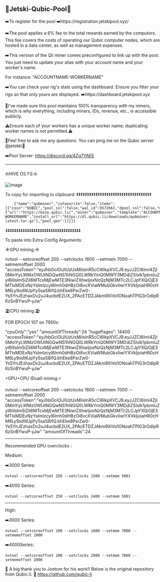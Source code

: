 🌊Jetski-Qubic-Pool🌊
----------------------
➡️To register for the pool
➡️https://registration.jetskipool.xyz/ 

➡️The pool applies a 6% fee to the total rewards earned by the computors. This fee covers the costs of operating our Qubic computer nodes, which are hosted in a data center, as well as management expenses.

➡️This version of the Qli miner comes preconfigured to link up with the pool. You just need to update your alias with your account name and your worker's name.

For instance: "ACCOUNTNAME-WORKERNAME"

➡️You can check your rig's stats using the dashboard. Ensure you filter your rigs so that only yours are displayed. 
➡️https://dashboard.jetskipool.xyz 


🤝I've made sure this pool maintains 100% transparency with my miners, which is why everything, including miners, IDs, revenue, etc., is accessible publicly.


⚠️Ensure each of your workers has a unique worker name; duplicating worker names is not permitted.⚠️

🌴Feel free to ask me any questions. You can ping me on the Qubic server @jetskki🌴

➡️Pool Server: https://discord.gg/4Zg7YAEE

-----------------------------
⛵HIVE OS FS:⛵

![image](https://github.com/jtskxx/Jetski-Qubic-Pool/assets/158655936/4d9b9238-f08a-4ec6-8fc0-fc67864a9fa7)

To copy for importing to clipboard:
⏬⏬⏬⏬⏬⏬⏬⏬⏬⏬⏬⏬⏬⏬⏬⏬⏬⏬⏬⏬⏬⏬⏬⏬⏬⏬⏬⏬⏬⏬⏬⏬⏬⏬⏬

        {"name":"qubminer","isFavorite":false,"items":[{"coin":"QUBIC","pool_ssl":false,"wal_id":9572663,"dpool_ssl":false,"miner":"custom","miner_alt":"qubminer","miner_config":{"url":"https://mine.qubic.li/","miner":"qubminer","template":"ACCOUNTNAME-WORKERNAME","install_url":"https://dl.qubic.li/downloads/qubminer-latest.tar.gz"},"pool_geo":[]}]}

⏫⏫⏫⏫⏫⏫⏫⏫⏫⏫⏫⏫⏫⏫⏫⏫⏫⏫⏫⏫⏫⏫⏫⏫⏫⏫⏫⏫⏫⏫⏫⏫⏫⏫⏫

To paste into Extra Config Arguments:

☀️GPU mining:☀️

nvtool --setcoreoffset 200 --setclocks 1600 --setmem 7000 --setmemoffset 2000
"accessToken":"eyJhbGciOiJIUzUxMiIsInR5cCI6IkpXVCJ9.eyJJZCI6ImI4ZjI0MmYyLWMzOWUtNGQwNS1hNGQ0LWRkYmQ0MWY3MDdiZSIsIk1pbmluZyI6IiIsIm5iZiI6MTcxMjEwMTE3NiwiZXhwIjoxNzQzNjM3MTc2LCJpYXQiOjE3MTIxMDExNzYsImlzcyI6Imh0dHBzOi8vcXViaWMubGkvIiwiYXVkIjoiaHR0cHM6Ly9xdWJpYy5saS8ifQ.bhEke8PsrZw0-Ys5YnJEzhaxDv2uJ4ucbdE2UX_2PAcETDZJAkm9XiVo1ONoahTPlG3rOdlpR6zSnBYwuP-yJw"

🏖️CPU mining:🏖️

FOR EPOCH 107 on 7950x:

"cpuOnly":"yes" 
"amountOfThreads":24
"hugePages": 14400
"accessToken":"eyJhbGciOiJIUzUxMiIsInR5cCI6IkpXVCJ9.eyJJZCI6ImI4ZjI0MmYyLWMzOWUtNGQwNS1hNGQ0LWRkYmQ0MWY3MDdiZSIsIk1pbmluZyI6IiIsIm5iZiI6MTcxMjEwMTE3NiwiZXhwIjoxNzQzNjM3MTc2LCJpYXQiOjE3MTIxMDExNzYsImlzcyI6Imh0dHBzOi8vcXViaWMubGkvIiwiYXVkIjoiaHR0cHM6Ly9xdWJpYy5saS8ifQ.bhEke8PsrZw0-Ys5YnJEzhaxDv2uJ4ucbdE2UX_2PAcETDZJAkm9XiVo1ONoahTPlG3rOdlpR6zSnBYwuP-yJw"

⚡GPU+CPU (Dual) mining:⚡

nvtool --setcoreoffset 200 --setclocks 1600 --setmem 7000 --setmemoffset 2000
"accessToken":"eyJhbGciOiJIUzUxMiIsInR5cCI6IkpXVCJ9.eyJJZCI6ImI4ZjI0MmYyLWMzOWUtNGQwNS1hNGQ0LWRkYmQ0MWY3MDdiZSIsIk1pbmluZyI6IiIsIm5iZiI6MTcxMjEwMTE3NiwiZXhwIjoxNzQzNjM3MTc2LCJpYXQiOjE3MTIxMDExNzYsImlzcyI6Imh0dHBzOi8vcXViaWMubGkvIiwiYXVkIjoiaHR0cHM6Ly9xdWJpYy5saS8ifQ.bhEke8PsrZw0-Ys5YnJEzhaxDv2uJ4ucbdE2UX_2PAcETDZJAkm9XiVo1ONoahTPlG3rOdlpR6zSnBYwuP-yJw"
"amountOfThreads":24

----------------

Recommended GPU overclocks :

Medium:

➡️3000 Series: 

	nvtool --setcoreoffset 250 --setclocks 1500 --setmem 5001
➡️4000 Series:

	nvtool --setcoreoffset 250 --setclocks 2400 --setmem 5001
------
High:

➡️3000 Series:

	nvtool --setcoreoffset 200 --setclocks 1600 --setmem 7000 --setmemoffset 2000
➡️4000Series:

	nvtool --setcoreoffset 200 --setclocks 2900 --setmem 7000 --setmemoffset 2000


🫶 A big thank you to Joetom for his work!! Below is the original repository from Qubic.li. 🫶
https://github.com/qubic-li


